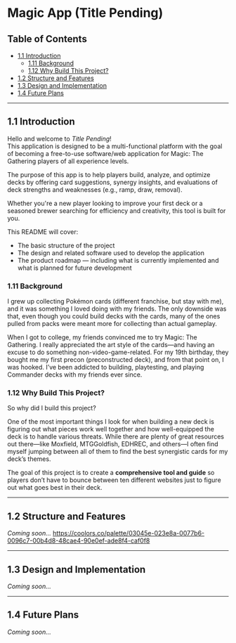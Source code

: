 # Magic App (Title Pending)

## Table of Contents
- [1.1 Introduction](#11-introduction)
  - [1.11 Background](#111-background)
  - [1.12 Why Build This Project?](#112-why-build-this-project)
- [1.2 Structure and Features](#12-structure-and-features)
- [1.3 Design and Implementation](#13-design-and-implementation)
- [1.4 Future Plans](#14-future-plans)

---

## 1.1 Introduction

Hello and welcome to *Title Pending*!  
This application is designed to be a multi-functional platform with the goal of becoming a free-to-use software/web application for Magic: The Gathering players of all experience levels.

The purpose of this app is to help players build, analyze, and optimize decks by offering card suggestions, synergy insights, and evaluations of deck strengths and weaknesses (e.g., ramp, draw, removal).

Whether you're a new player looking to improve your first deck or a seasoned brewer searching for efficiency and creativity, this tool is built for you.

This README will cover:
- The basic structure of the project
- The design and related software used to develop the application
- The product roadmap — including what is currently implemented and what is planned for future development

### 1.11 Background

I grew up collecting Pokémon cards (different franchise, but stay with me), and it was something I loved doing with my friends. The only downside was that, even though you could build decks with the cards, many of the ones pulled from packs were meant more for collecting than actual gameplay.

When I got to college, my friends convinced me to try Magic: The Gathering. I really appreciated the art style of the cards—and having an excuse to do something non-video-game-related. For my 19th birthday, they bought me my first precon (preconstructed deck), and from that point on, I was hooked. I’ve been addicted to building, playtesting, and playing Commander decks with my friends ever since.

### 1.12 Why Build This Project?

So why did I build this project?

One of the most important things I look for when building a new deck is figuring out what pieces work well together and how well-equipped the deck is to handle various threats. While there are plenty of great resources out there—like Moxfield, MTGGoldfish, EDHREC, and others—I often find myself jumping between all of them to find the best synergistic cards for my deck’s themes.

The goal of this project is to create a **comprehensive tool and guide** so players don’t have to bounce between ten different websites just to figure out what goes best in their deck.

---

## 1.2 Structure and Features

*Coming soon...*
https://coolors.co/palette/03045e-023e8a-0077b6-0096c7-00b4d8-48cae4-90e0ef-ade8f4-caf0f8

---

## 1.3 Design and Implementation

*Coming soon...*

---

## 1.4 Future Plans

*Coming soon...*
